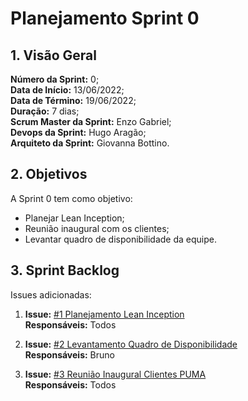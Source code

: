 # Planejamento Sprint 0

## 1. Visão Geral
**Número da Sprint:** 0;<br>
**Data de Início:** 13/06/2022;<br>
**Data de Término:** 19/06/2022;<br>
**Duração:** 7 dias;<br>
**Scrum Master da Sprint:** Enzo Gabriel;<br>
**Devops da Sprint:** Hugo Aragão;<br>
**Arquiteto da Sprint:** Giovanna  Bottino.<br>

## 2. Objetivos
A Sprint 0 tem como objetivo:

- Planejar Lean Inception;<br>
- Reunião inaugural com os clientes;<br>
- Levantar quadro de disponibilidade da equipe.

## 3. Sprint Backlog
Issues adicionadas:

1. **Issue:** [#1 Planejamento Lean Inception ](https://github.com/fga-eps-mds/2022-1-PUMA-Doc/issues/1)<br>
**Responsáveis:** Todos<br>

2. **Issue:** [#2 Levantamento Quadro de Disponibilidade](https://github.com/fga-eps-mds/2022-1-PUMA-Doc/issues/2)<br>
**Responsáveis:** Bruno<br>

3. **Issue:** [#3 Reunião Inaugural Clientes PUMA](https://github.com/fga-eps-mds/2022-1-PUMA-Doc/issues/3)<br>
**Responsáveis:** Todos<br>